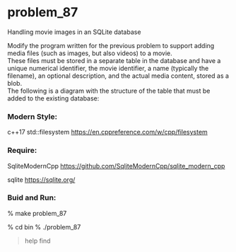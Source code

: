 problem_87
===============

Handling movie images in an SQLite database  

Modify the program written for the previous problem to support adding media files (such as images, but also videos) to a movie.   
These files must be stored in a separate table in the database and have a unique numerical identifier, the movie identifier, a name (typically the filename), an optional description, and the actual media content, stored as a blob.   
The following is a diagram with the structure of the table that must be added to the existing database:

### Modern Style:  
  c++17 std::filesystem
https://en.cppreference.com/w/cpp/filesystem

### Require:  
SqliteModernCpp
https://github.com/SqliteModernCpp/sqlite_modern_cpp


sqlite 
https://sqlite.org/  


### Buid and Run:    
% make  problem_87 

% cd bin
% ./problem_87
> help
> find <title>                        finds a movie ID
> list <movieid>                      lists the images of a movie
> add <movieid>,<path>,<description>  adds a new image
> del <imageid>                       delete an image
> help                                shows available commands
> exit                                exists the application


